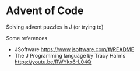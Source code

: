 # Advent of Code

Solving advent puzzles in J (or trying to)

Some references

- JSoftware https://www.jsoftware.com/#/README
- The J Programming language by Tracy Harms https://youtu.be/RWYkx6-L04Q
